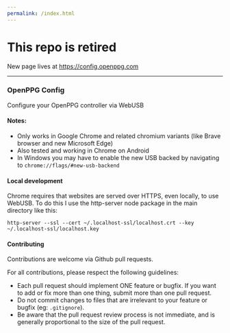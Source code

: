 ```yaml
---
permalink: /index.html
---
```


# This repo is retired

New page lives at https://config.openppg.com

-------------------------------------------------

### OpenPPG Config

 Configure your OpenPPG controller via WebUSB


#### Notes:

- Only works in Google Chrome and related chromium variants (like Brave browser and new Microsoft Edge)
- Also tested and working in Chrome on Android
- In Windows you may have to enable the new USB backed by navigating to `chrome://flags/#new-usb-backend`

#### Local development

Chrome requires that websites are served over HTTPS, even locally, to use WebUSB. To do this I use the http-server node package in the main directory like this:

`http-server --ssl --cert ~/.localhost-ssl/localhost.crt --key ~/.localhost-ssl/localhost.key`

#### Contributing

Contributions are welcome via Github pull requests.

For all contributions, please respect the following guidelines:

- Each pull request should implement ONE feature or bugfix. If you want to add or fix more than one thing, submit more than one pull request.
- Do not commit changes to files that are irrelevant to your feature or bugfix (eg: `.gitignore`).
- Be aware that the pull request review process is not immediate, and is generally proportional to the size of the pull request.
